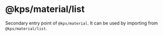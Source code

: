# @kps/material/list

Secondary entry point of `@kps/material`. It can be used by importing from `@kps/material/list`.
